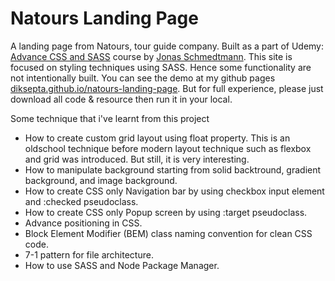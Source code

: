 # Natours Landing Page

A landing page from  Natours, tour guide company. Built as a part of Udemy: [Advance CSS and SASS](https://www.udemy.com/course/advanced-css-and-sass/) course by [Jonas Schmedtmann](https://github.com/jonasschmedtmann).
This site is focused on styling techniques using SASS. Hence some functionality are not intentionally built. You can see the demo at my github pages [diksepta.github.io/natours-landing-page](https://diksepta.github.io/natours-landing-page/). But for full experience, please just download all code & resource then run it in your local.

Some technique that i've learnt from this project
- How to create custom grid layout using float property. This is an oldschool technique before modern layout technique such as flexbox and grid was introduced. But still, it is very interesting.
- How to manipulate background starting from solid backtround, gradient background, and image background.
- How to create CSS only Navigation bar by using checkbox input element and :checked pseudoclass.
- How to create CSS only Popup screen by using :target pseudoclass.
- Advance positioning in CSS.
- Block Element Modifier (BEM) class naming convention for clean CSS code.
- 7-1 pattern for file architecture.
- How to use SASS and Node Package Manager.
